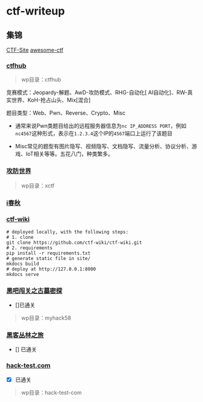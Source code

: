 # ctf-writeup
## 集锦
[CTF-Site](https://github.com/myndtt/CTF-Site)
[awesome-ctf](https://github.com/apsdehal/awesome-ctf)
### [ctfhub](https://www.ctfhub.com/#/index)
>wp目录：ctfhub

竞赛模式：Jeopardy-解题、AwD-攻防模式、RHG-自动化[ AI自动化]、RW-真实世界、KoH-抢占山头、Mix[混合]

题目类型：Web、Pwn、Reverse、Crypto、Misc

* 通常来说Pwn类题目给出的远程服务器信息为`nc IP_ADDRESS PORT`，例如`nc4567`这种形式，表示在`1.2.3.4`这个IP的`4567`端口上运行了该题目

* Misc常见的题型有图片隐写、视频隐写、文档隐写、流量分析、协议分析、游戏、IoT相关等等。五花八门，种类繁多。

### [攻防世界](https://adworld.xctf.org.cn/)
>wp目录：xctf

### [i春秋](https://www.ichunqiu.com/)

### [ctf-wiki](https://github.com/ctf-wiki/ctf-wiki)
```
# deployed locally, with the following steps:
# 1. clone
git clone https://github.com/ctf-wiki/ctf-wiki.git
# 2. requirements
pip install -r requirements.txt
# generate static file in site/
mkdocs build
# deploy at http://127.0.0.1:8000
mkdocs serve
```
### [黑吧闯关之古墓密探](http://hkyx.myhack58.com/)
- []已通关
>wp目录：myhack58
### [黑客丛林之旅](http://www.fj543.com/hack/)
- [] 已通关
### [hack-test.com](http://www.hack-test.com/index.htm)
- [x] 已通关
>wp目录：hack-test-com